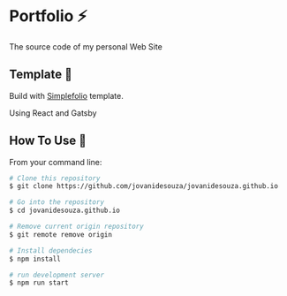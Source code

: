 # Portfolio ⚡️

The source code of my personal Web Site

## Template 🚀

Build with [Simplefolio](https://github.com/cobidev/gatsby-simplefolio) template.

Using React and Gatsby

## How To Use 🔧

From your command line:

```bash
# Clone this repository
$ git clone https://github.com/jovanidesouza/jovanidesouza.github.io

# Go into the repository
$ cd jovanidesouza.github.io

# Remove current origin repository
$ git remote remove origin

# Install dependecies
$ npm install

# run development server
$ npm run start

```
